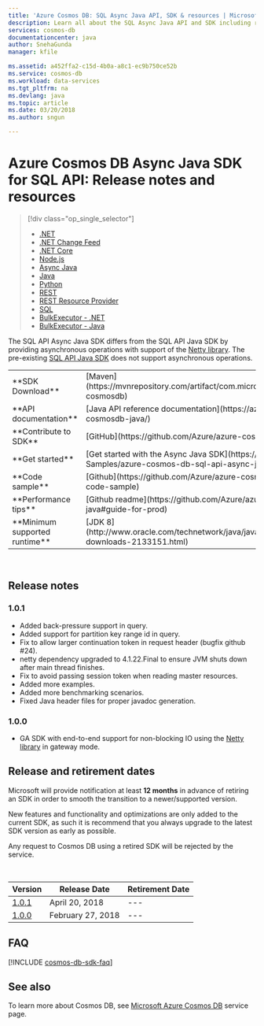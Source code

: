 ```yaml
---
title: 'Azure Cosmos DB: SQL Async Java API, SDK & resources | Microsoft Docs'
description: Learn all about the SQL Async Java API and SDK including release dates, retirement dates, and changes made between each version of the Azure Cosmos DB SQL Async Java SDK.
services: cosmos-db
documentationcenter: java
author: SnehaGunda
manager: kfile

ms.assetid: a452ffa2-c15d-4b0a-a8c1-ec9b750ce52b
ms.service: cosmos-db
ms.workload: data-services
ms.tgt_pltfrm: na
ms.devlang: java
ms.topic: article
ms.date: 03/20/2018
ms.author: sngun

---
```

# Azure Cosmos DB Async Java SDK for SQL API: Release notes and resources
> [!div class="op_single_selector"]
> * [.NET](sql-api-sdk-dotnet.md)
> * [.NET Change Feed](sql-api-sdk-dotnet-changefeed.md)
> * [.NET Core](sql-api-sdk-dotnet-core.md)
> * [Node.js](sql-api-sdk-node.md)
> * [Async Java](sql-api-sdk-async-java.md)
> * [Java](sql-api-sdk-java.md)
> * [Python](sql-api-sdk-python.md)
> * [REST](https://docs.microsoft.com/rest/api/cosmos-db/)
> * [REST Resource Provider](https://docs.microsoft.com/rest/api/cosmos-db-resource-provider/)
> * [SQL](https://msdn.microsoft.com/library/azure/dn782250.aspx)
> * [BulkExecutor - .NET](sql-api-sdk-bulk-executor-dot-net.md)
> * [BulkExecutor - Java](sql-api-sdk-bulk-executor-java.md)

The SQL API Async Java SDK differs from the SQL API Java SDK by providing asynchronous operations with support of the [Netty library](http://netty.io/). The pre-existing [SQL API Java SDK](sql-api-sdk-java.md) does not support asynchronous operations. 

<table>

<tr><td>**SDK Download**</td><td>[Maven](https://mvnrepository.com/artifact/com.microsoft.azure/azure-cosmosdb)</td></tr>

<tr><td>**API documentation**</td><td>[Java API reference documentation](https://azure.github.io/azure-cosmosdb-java/)</td></tr>

<tr><td>**Contribute to SDK**</td><td>[GitHub](https://github.com/Azure/azure-cosmosdb-java)</td></tr>

<tr><td>**Get started**</td><td>[Get started with the Async Java SDK](https://github.com/Azure-Samples/azure-cosmos-db-sql-api-async-java-getting-started)</td></tr>

<tr><td>**Code sample**</td><td>[Github](https://github.com/Azure/azure-cosmosdb-java#usage-code-sample)</td></tr>

<tr><td>**Performance tips**</td><td>[Github readme](https://github.com/Azure/azure-cosmosdb-java#guide-for-prod)</td></tr>

<tr><td>**Minimum supported runtime**</td><td>[JDK 8](http://www.oracle.com/technetwork/java/javase/downloads/jdk8-downloads-2133151.html)</td></tr>
</table></br>

## Release notes

### <a name="1.0.1"/>1.0.1
* Added back-pressure support in query.
* Added support for partition key range id in query.
* Fix to allow larger continuation token in request header (bugfix github #24).
* netty dependency upgraded to 4.1.22.Final to ensure JVM shuts down after main thread finishes.
* Fix to avoid passing session token when reading master resources.
* Added more examples.
* Added more benchmarking scenarios.
* Fixed Java header files for proper javadoc generation.

### <a name="1.0.0"/>1.0.0
* GA SDK with end-to-end support for non-blocking IO using the [Netty library](http://netty.io/) in gateway mode. 

## Release and retirement dates
Microsoft will provide notification at least **12 months** in advance of retiring an SDK in order to smooth the transition to a newer/supported version.

New features and functionality and optimizations are only added to the current SDK, as such it is  recommend that you always upgrade to the latest SDK version as early as possible.

Any request to Cosmos DB using a retired SDK will be rejected by the service.

<br/>

| Version | Release Date | Retirement Date |
| --- | --- | --- |
| [1.0.1](#1.0.1) |April 20, 2018|--- |
| [1.0.0](#1.0.0) |February 27, 2018|--- |

## FAQ
[!INCLUDE [cosmos-db-sdk-faq](../../includes/cosmos-db-sdk-faq.md)]

## See also
To learn more about Cosmos DB, see [Microsoft Azure Cosmos DB](https://azure.microsoft.com/services/cosmos-db/) service page.

